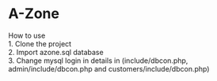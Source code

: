 # A-Zone
  How to use
  <br>
    1. Clone the project
    <br>
    2. Import azone.sql database
    <br>
    3. Change mysql login in details in (include/dbcon.php, admin/include/dbcon.php and customers/include/dbcon.php)
    <br>


